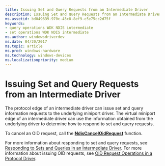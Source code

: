 ```yaml
---
title: Issuing Set and Query Requests from an Intermediate Driver
description: Issuing Set and Query Requests from an Intermediate Driver
ms.assetid: bd049639-970c-43c8-8ef9-c5e75cc2d75f
keywords:
- query operations WDK NDIS intermediate
- set operations WDK NDIS intermediate
ms.author: windowsdriverdev
ms.date: 04/20/2017
ms.topic: article
ms.prod: windows-hardware
ms.technology: windows-devices
ms.localizationpriority: medium
---
```


# Issuing Set and Query Requests from an Intermediate Driver





The protocol edge of an intermediate driver can issue set and query information requests to the underlying miniport driver. The virtual miniport edge of an intermediate driver can use the information obtained from the underlying driver to determine how to respond to set and query requests.

To cancel an OID request, call the [**NdisCancelOidRequest**](https://msdn.microsoft.com/library/windows/hardware/ff561622) function.

For more information about responding to set and query requests, see [Responding to Sets and Queries in an Intermediate Driver](responding-to-sets-and-queries-in-an-intermediate-driver.md). For more information about issuing OID requests, see [OID Request Operations in a Protocol Driver](oid-request-operations-in-a-protocol-driver.md).

 

 





